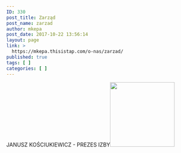 ```yaml
---
ID: 330
post_title: Zarząd
post_name: zarzad
author: mkepa
post_date: 2017-10-22 13:56:14
layout: page
link: >
  https://mkepa.thisistap.com/o-nas/zarzad/
published: true
tags: [ ]
categories: [ ]
---
```

<span class="image__internal-text"> JANUSZ KOŚCIUKIEWICZ - PREZES IZBY<img class="image__internal alignnone wp-image-182 size-full" src="https://mkepa.thisistap.com/wp-content/uploads/2017/10/IMG_5835-kopia.jpg" alt="" width="170" height="170" /></span>